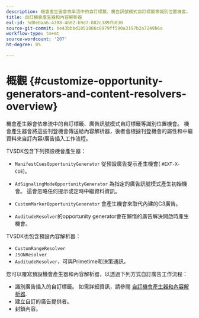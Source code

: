 ```yaml
---
description: 機會產生器會依串流中的自訂標籤、廣告訊號模式自訂標籤等識別位置機會。 機會產生器會將這些刊登機會傳送給內容解析器，後者會根據刊登機會的屬性和中繼資料來自訂內容/廣告插入工作流程。
title: 自訂機會產生器和內容解析器
exl-id: 5d0ebaa6-4708-4602-b9d7-882c389fb030
source-git-commit: be43bbbd1051886c8979ff590a3197b2a7249b6a
workflow-type: tm+mt
source-wordcount: '207'
ht-degree: 0%

---
```


# 概觀 {#customize-opportunity-generators-and-content-resolvers-overview}

機會產生器會依串流中的自訂標籤、廣告訊號模式自訂標籤等識別位置機會。 機會產生器會將這些刊登機會傳送給內容解析器，後者會根據刊登機會的屬性和中繼資料來自訂內容/廣告插入工作流程。

TVSDK包含下列預設機會產生器：

* `ManifestCuesOpportunityGenerator` 從預設廣告提示產生機會( `#EXT-X-CUE`)。

* `AdSignalingModeOpportunityGenerator` 為指定的廣告訊號模式產生初始機會。 這會忽略任何提示或定時中繼資料資訊。
* `CustomMarkerOpportunityGenerator` 會產生機會來取代內建的C3廣告。
* `AuditudeResolver`的opportunity generator會在懶惰的廣告解決開啟時產生機會。

TVSDK也包含預設內容解析器：

* `CustomRangeResolver`
* `JSONResolver`
* `AuditudeResolver`，可與Primetime和決策通訊。

您可以覆寫預設機會產生器和內容解析器，以透過下列方式自訂廣告工作流程：

* 識別廣告插入的自訂標籤。 如需詳細資訊，請參閱 [自訂機會產生器和內容解析器](../../../../tvsdk-3x-android-prog/android-3x-advertising/ad-insertion/content-resolver/android-3x-content-resolver.md).
* 建立自訂的廣告提供者。
* 封鎖內容。
